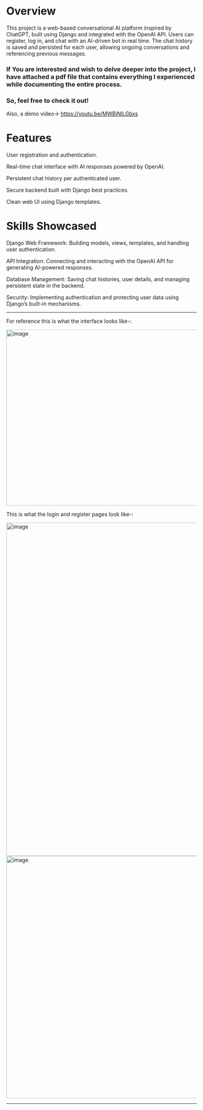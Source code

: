 # Overview

This project is a web-based conversational AI platform inspired by ChatGPT, built using Django and integrated with the OpenAI API. Users can register, log in, and chat with an AI-driven bot in real time. The chat history is saved and persisted for each user, allowing ongoing conversations and referencing previous messages.

### If You are interested and wish to delve deeper into the project, I have attached a pdf file that contains everything I experienced while documenting the entire process.

### So, feel free to check it out!

Also, a demo video-> https://youtu.be/MWBiNlLGbxs 


# Features

User registration and authentication.

Real-time chat interface with AI responses powered by OpenAI.

Persistent chat history per authenticated user.

Secure backend built with Django best practices.

Clean web UI using Django templates.

# Skills Showcased

Django Web Framework: Building models, views, templates, and handling user authentication.​

API Integration: Connecting and interacting with the OpenAI API for generating AI-powered responses.​

Database Management: Saving chat histories, user details, and managing persistent state in the backend.​

Security: Implementing authentication and protecting user data using Django’s built-in mechanisms.

__________________________________________________________________________________________________________

For reference this is what the interface looks like-:

<img width="870" height="466" alt="image" src="https://github.com/user-attachments/assets/1d9609c0-27a2-4b2c-a666-920706696ec5" />

This is what the login and register pages look like-:

<img width="661" height="882" alt="image" src="https://github.com/user-attachments/assets/9409212e-1671-4017-a3d7-1b74a019e3ef" />

<img width="870" height="641" alt="image" src="https://github.com/user-attachments/assets/aa1abdca-493b-4d23-8cac-633c3de4a8f9" />

___________________________________________________________________________________________________________
